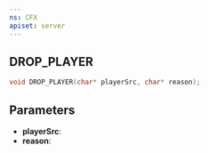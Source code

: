 ```yaml
---
ns: CFX
apiset: server
---
```

## DROP_PLAYER

```c
void DROP_PLAYER(char* playerSrc, char* reason);
```


## Parameters
* **playerSrc**: 
* **reason**: 

